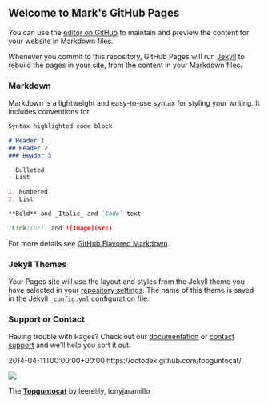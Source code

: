 ## Welcome to Mark's GitHub Pages

You can use the [editor on GitHub](https://github.com/markhenryfreeman/markhenryfreeman.github.io/edit/main/index.md) to maintain and preview the content for your website in Markdown files.

Whenever you commit to this repository, GitHub Pages will run [Jekyll](https://jekyllrb.com/) to rebuild the pages in your site, from the content in your Markdown files.

### Markdown

Markdown is a lightweight and easy-to-use syntax for styling your writing. It includes conventions for

```markdown
Syntax highlighted code block

# Header 1
## Header 2
### Header 3

- Bulleted
- List

1. Numbered
2. List

**Bold** and _Italic_ and `Code` text

[Link](url) and ![Image](src)
```

For more details see [GitHub Flavored Markdown](https://guides.github.com/features/mastering-markdown/).

### Jekyll Themes

Your Pages site will use the layout and styles from the Jekyll theme you have selected in your [repository settings](https://github.com/markhenryfreeman/markhenryfreeman.github.io/settings/pages). The name of this theme is saved in the Jekyll `_config.yml` configuration file.

### Support or Contact

Having trouble with Pages? Check out our [documentation](https://docs.github.com/categories/github-pages-basics/) or [contact support](https://support.github.com/contact) and we’ll help you sort it out.

<title type="html">Topguntocat</title>
<link href="https://octodex.github.com/topguntocat/" rel="alternate" type="text/html" title="Topguntocat"/>
<updated>2014-04-11T00:00:00+00:00</updated>
<id>https://octodex.github.com/topguntocat/</id>
<content type="html"> <p> <a href="https://octodex.github.com/topguntocat/"> <img src="https://octodex.github.com/images/topguntocat.png"/> </a> </p> <p>The <strong><a href="https://octodex.github.com/topguntocat/">Topguntocat</a></strong> by leereilly, tonyjaramillo </p> </content>
</entry>
